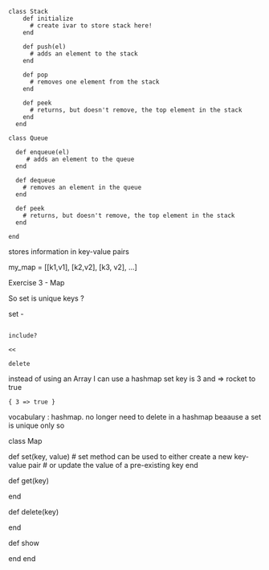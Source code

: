 ```
class Stack
    def initialize
      # create ivar to store stack here!
    end

    def push(el)
      # adds an element to the stack
    end

    def pop
      # removes one element from the stack
    end

    def peek
      # returns, but doesn't remove, the top element in the stack
    end
  end
```  

```
class Queue

  def enqueue(el)
     # adds an element to the queue
  end
  
  def dequeue
    # removes an element in the queue
  end
  
  def peek
    # returns, but doesn't remove, the top element in the stack
  end 

end
```

stores information in key-value pairs

my_map = [[k1,v1], [k2,v2], [k3, v2], ...]


Exercise 3 - Map

So set is unique keys ?


set - 
```

include?

<< 

delete 

```

instead of using an Array I can use a hashmap
set key is 3 and => rocket to true
``` 
{ 3 => true } 

```

vocabulary : hashmap. no longer need to delete in a hashmap beaause a set is unique only so 

class Map

  def set(key, value) 
     # set method can be used to either create a new key-value pair 
     # or update the value of a pre-existing key
  end
  
  def get(key) 
  
  end
  
  def delete(key)
  
  end
  
  def show
     
  
  end 
end
```


